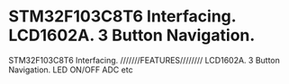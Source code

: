# STM32F103C8T6 Interfacing. LCD1602A. 3 Button Navigation.
STM32F103C8T6 Interfacing. 
///////FEATURES////////
LCD1602A.
3 Button Navigation.
LED ON/OFF
ADC
etc 
